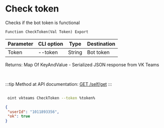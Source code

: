﻿---
sidebar_position: 1
---

# Check token
 Checks if the bot token is functional



`Function CheckToken(Val Token) Export`

 | Parameter | CLI option | Type | Destination |
 |-|-|-|-|
 | Token | --token | String | Bot token |

 
 Returns: Map Of KeyAndValue - Serialized JSON response from VK Teams

<br/>

:::tip
Method at API documentation: [GET /self/get](https://teams.vk.com/botapi/#/self/get_self_get)
:::
<br/>


	


```sh title="CLI command example"
 
 oint vkteams CheckToken --token %token%

```

```json title="Result"
{
 "userId": "1011893356",
 "ok": true
}
```
